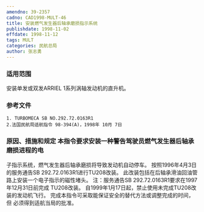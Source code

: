 ```yaml
---
amendno: 39-2357
cadno: CAD1998-MULT-46
title: 安装燃气发生器后轴承磨损指示系统
publishdate: 1998-11-02
effdate: 1998-11-12
tags: MULT
categories: 民航总局
author: 张志勇
---
```


### 适用范围 
安装单发或双发ARRIEL 1系列涡轴发动机的直升机。

<!--more-->
### 参考文件
    1. TURBOMECA SB NO.292.72.0163R1 
    2.法国民航局适航指令 98-394(A)，1998年 10月 7日

### 原因、措施和规定 本指令要求安装一种警告驾驶员燃气发生器后轴承磨损进程的电
子指示系统，燃气发生器后轴承磨损将导致发动机自动停车。     按照1996年4月3日的服务通告SB 292.72.0163R1进行TU208改装。
此改装包括在后轴承滑油回油管路上安装一个电子指示的磁性堵头。     注：服务通告SB 292.72.0163R1要求在1997年12月31日前完成
TU208改装。 自1999年1月17日起，禁止使用未完成TU208改装的发动机飞行。     完成本指令可采取能保证安全的替代方法或调整完成的时间，但
必须得到适航当局的批准。
